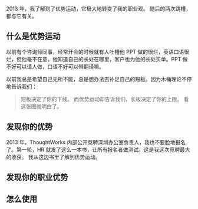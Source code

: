 2013 年，我了解到了优势运动，它极大地转变了我的职业观。
随后的两次跳槽，都与它有关。

## 什么是优势运动
以前有个咨询师同事，经常开会的时候就有人吐槽他 PPT 做的很烂，英语口语很烂，但他毫不在意，他知道自己的长处在哪里，客户也为他的长处买单。PPT 做不好可以请人做，口语不好可以带翻译嘛。

以前我总是希望自己无所不能，总是想办法去补足自己的短板。因为木桶理论不停地告诉我们：
>短板决定了你的下线。
而优势运动却告诉我们，长板决定了你的上限。
看这张图就明白了。

## 发现你的优势
2013 年，ThoughtWorks 内部公开竞聘深圳办公室负责人，我也不要脸地报名了。第一轮，HR 就发了这么一本书，让所有报名者做测试。这是我这次竞聘最大的收获。
我从这边书里了解到优势运动。

## 发现你的职业优势
## 怎么使用